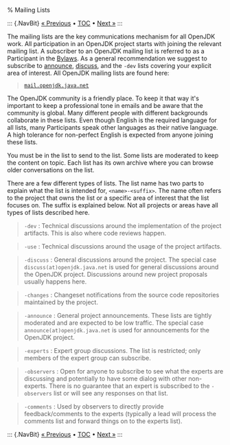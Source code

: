 % Mailing Lists

::: {.NavBit}
[« Previous](repositories.html) • [TOC](index.html) • [Next »](codeConventions.html)
:::

The mailing lists are the key communications mechanism for all OpenJDK work.
All participation in an OpenJDK project starts with joining the relevant mailing
list. A subscriber to an OpenJDK mailing list is referred to as a Participant
in the [Bylaws](https://openjdk.java.net/bylaws). As a general recommendation we suggest
to subscribe to [announce](https://mail.openjdk.java.net/mailman/listinfo/announce),
[discuss](https://mail.openjdk.java.net/mailman/listinfo/discuss), and the `-dev` lists
covering your explicit area of interest. All OpenJDK mailing lists are found here:

> [`mail.openjdk.java.net`](https://mail.openjdk.java.net/mailman/listinfo)

The OpenJDK community is a friendly place. To keep it that way it's important to
keep a professional tone in emails and be aware that the community is global.
Many different people with different backgrounds collaborate in these lists.
Even though English is the required language for all lists, many Participants
speak other languages as their native language. A high tolerance for non-perfect
English is expected from anyone joining these lists.

You must be in the list to send to the list. Some lists are moderated to keep the
content on topic. Each list has its own archive where you can browse older
conversations on the list.

There are a few different types of lists. The list name has two parts to explain what
the list is intended for, `<name>-<suffix>`. The name often refers to the project
that owns the list or a specific area of interest that the list focuses on.
The suffix is explained below. Not all projects or areas have all types of
lists described here.

> `-dev`
> :    Technical discussions around the implementation of the project artifacts. This
       is also where code reviews happen.

> `-use`
> :    Technical discussions around the usage of the project artifacts.

> `-discuss`
> :    General discussions around the project. The special case `discuss(at)openjdk.java.net`
       is used for general discussions around the OpenJDK project. Discussions around new
       project proposals usually happens here.

>  `-changes`
> :    Changeset notifications from the source code repositories maintained by the project.

> `-announce`
> :    General project announcements. These lists are tightly moderated and are
       expected to be low traffic. The special case `announce(at)openjdk.java.net`
       is used for announcements for the OpenJDK project.

> `-experts`
> :    Expert group discussions. The list is restricted; only members of the expert
       group can subscribe.

> `-observers`
> :    Open for anyone to subscribe to see what the experts are discussing and potentially
       to have some dialog with other non-experts. There is no guarantee that an expert is
       subscribed to the `-observers` list or will see any responses on that list.

> `-comments`
> :    Used by observers to directly provide feedback/comments to the experts (typically
       a lead will process the comments list and forward things on to the experts list).

::: {.NavBit}
[« Previous](repositories.html) • [TOC](index.html) • [Next »](codeConventions.html)
:::
